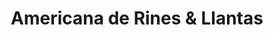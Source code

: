 ---
title: "Americana de Rines & Llantas"
url: /bogota-d-c/americana-de-rines-und-llantas/
shop: Autoteile
---